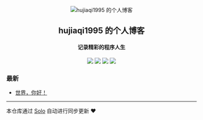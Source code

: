 <p align="center"><img alt="hujiaqi1995 的个人博客" src="https://static.b3log.org/images/brand/solo-32.png"></p><h2 align="center">
hujiaqi1995 的个人博客
</h2>

<h4 align="center">记录精彩的程序人生</h4>
<p align="center"><a title="hujiaqi1995 的个人博客" target="_blank" href="https://github.com/hujiaqi1995/solo-blog"><img src="https://img.shields.io/github/last-commit/hujiaqi1995/solo-blog.svg?style=flat-square&color=FF9900"></a>
<a title="GitHub repo size in bytes" target="_blank" href="https://github.com/hujiaqi1995/solo-blog"><img src="https://img.shields.io/github/repo-size/hujiaqi1995/solo-blog.svg?style=flat-square"></a>
<a title="Solo Version" target="_blank" href="https://github.com/b3log/solo/releases"><img src="https://img.shields.io/badge/solo-3.6.5-f1e05a.svg?style=flat-square&color=blueviolet"></a>
<a title="Hits" target="_blank" href="https://github.com/b3log/hits"><img src="https://hits.b3log.org/hujiaqi1995/solo-blog.svg"></a></p>

### 最新

* [世界，你好！](https://blog.jqhu.top/hello-solo)



---

本仓库通过 [Solo](https://github.com/b3log/solo) 自动进行同步更新 ❤️ 